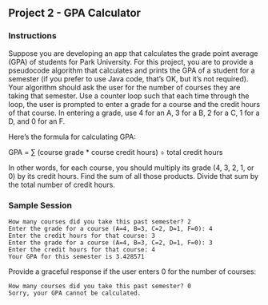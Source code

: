 ## Project 2 - GPA Calculator
### Instructions
Suppose you are developing an app that calculates the grade point average (GPA) of students for Park University. For this project, you are to provide a pseudocode algorithm that calculates and prints the GPA of a student for a semester (if you prefer to use Java code, that’s OK, but it’s not required). Your algorithm should ask the user for the number of courses they are taking that semester. Use a counter loop such that each time through the loop, the user is prompted to enter a grade for a course and the credit hours of that course. In entering a grade, use 4 for an A, 3 for a B, 2 for a C, 1 for a D, and 0 for an F.

Here’s the formula for calculating GPA:

GPA = ∑ (course grade * course credit hours) ÷ total credit hours

In other words, for each course, you should multiply its grade (4, 3, 2, 1, or 0) by its credit hours. Find the sum of all those products. Divide that sum by the total number of credit hours.

### Sample Session
```
How many courses did you take this past semester? 2
Enter the grade for a course (A=4, B=3, C=2, D=1, F=0): 4
Enter the credit hours for that course: 3
Enter the grade for a course (A=4, B=3, C=2, D=1, F=0): 3
Enter the credit hours for that course: 4
Your GPA for this semester is 3.428571
```

Provide a graceful response if the user enters 0 for the number of courses:

```
How many courses did you take this past semester? 0
Sorry, your GPA cannot be calculated.
```
